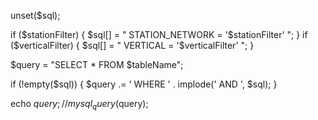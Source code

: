 unset($sql);

if ($stationFilter) {
    $sql[] = " STATION_NETWORK = '$stationFilter' ";
}
if ($verticalFilter) {
    $sql[] = " VERTICAL = '$verticalFilter' ";
}

$query = "SELECT * FROM $tableName";

if (!empty($sql)) {
    $query .= ' WHERE ' . implode(' AND ', $sql);
}

echo $query;
// mysql_query($query);